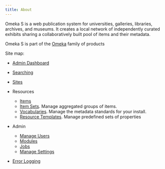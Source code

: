 ```yaml
---
title: About
---
```


Omeka S is a web publication system for universities, galleries, libraries, archives, and museums. It creates a local network of independently curated exhibits sharing a collaboratively built pool of items and their metadata.

Omeka S is part of the [Omeka](http://omeka.org) family of products

Site map:

* [Admin Dashboard](admin-dashboard.md)
* [Searching](search.md)
* [Sites](sites/index.md)
* Resources
  * [Items](content/items.md)
  * [Item Sets](content/item-sets.md). Manage aggregated groups of items. 
  * [Vocabularies](content/vocabularies.md). Manage the metadata standards for your install.
  * [Resource Templates](content/resource-template.md). Manage predefined sets of properties 
* Admin
  * [Manage Users](admin/users.md)
  * [Modules](modules/index.md)
  * [Jobs](admin/jobs.md)
  * [Manage Settings](admin/settings.md)

* [Error Logging](errorLogging.md)